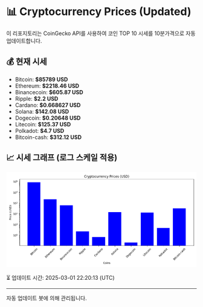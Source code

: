 
# 📊 Cryptocurrency Prices (Updated)

이 리포지토리는 CoinGecko API를 사용하여 코인 TOP 10 시세를 10분가격으로 자동 업데이트합니다.

## 💰 현재 시세
- Bitcoin: **$85789 USD**
- Ethereum: **$2218.46 USD**
- Binancecoin: **$605.87 USD**
- Ripple: **$2.2 USD**
- Cardano: **$0.668627 USD**
- Solana: **$142.08 USD**
- Dogecoin: **$0.20648 USD**
- Litecoin: **$125.37 USD**
- Polkadot: **$4.7 USD**
- Bitcoin-cash: **$312.12 USD**

## 📈 시세 그래프 (로그 스케일 적용)
![Crypto Prices](crypto_prices.png)

⏳ 업데이트 시간: 2025-03-01 22:20:13 (UTC)

---
자동 업데이트 봇에 의해 관리됩니다.
